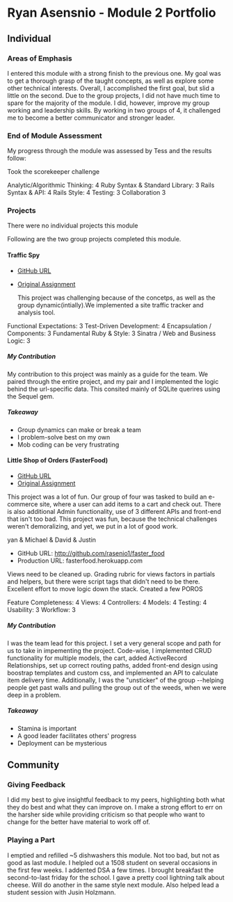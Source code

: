 # Ryan Asensnio - Module 2 Portfolio

## Individual

### Areas of Emphasis

I entered this module with a strong finish to the previous one. My goal was to get a thorough grasp of the taught concepts, as well as explore some other technical interests. Overall, I accomplished the first goal, but slid a little on the second. Due to the group projects, I did not have much time to spare for the majority of the module. I did, however, improve my group working and leadership skills. By working in two groups of 4, it challenged me to become a better communicator and stronger leader.

### End of Module Assessment

My progress through the module was assessed by Tess and the results follow:

Took the scorekeeper challenge

Analytic/Algorithmic Thinking: 4
Ruby Syntax & Standard Library: 3
Rails Syntax & API: 4
Rails Style: 4
Testing: 3
Collaboration 3

### Projects

There were no individual projects this module

Following are the two group projects completed this module.

#### Traffic Spy 

* [GitHub URL](https://github.com/roseak/traffic_spy)
* [Original Assignment](http://tutorials.jumpstartlab.com/projects/traffic_spy.html)

  This project was challenging because of the concetps, as well as the group dynamic(intially).We implemented a site traffic tracker and analysis tool. 

Functional Expectations: 3
Test-Driven Development: 4
Encapsulation / Components: 3
Fundamental Ruby & Style: 3
Sinatra / Web and Business Logic: 3

##### My Contribution

  My contribution to this project was mainly as a guide for the team. We paired through the entire project, and my pair and I implemented the logic behind the url-specific data. This consited mainly of SQLite querires using the Sequel gem.


##### Takeaway
* Group dynamics can make or break a team 
*  I problem-solve best on my own 
*  Mob coding can be very frustrating 
#### Little Shop of Orders (FasterFood)

  * [GitHub URL](https://github.com/rasensio1/faster_food)
  * [Original Assignment](https://github.com/turingschool/curriculum/blob/master/source/projects/little_shop.markdown)

  This project was a lot of fun. Our group of four was tasked to build an e-commerce site, where a user can add items to a cart and check out. There is also additional Admin functionality, use of 3 different APIs and front-end that isn't too bad. This project was fun, because the technical challenges weren't demoralizing, and yet, we put in a lot of good work. 


yan & Michael & David & Justin

* GitHub URL: http://github.com/rasenio1/faster_food
* Production URL: fasterfood.herokuapp.com


 Views need to be cleaned up. Grading rubric for views factors in partials and helpers, but there were script tags that didn't need to be there.
 Excellent effort to move logic down the stack. Created a few POROS

Feature Completeness: 4
Views: 4
Controllers: 4
Models: 4
Testing: 4
Usability: 3
Workflow: 3
##### My Contribution

I was the team lead for this project. I set a very general scope and path for us to take in impementing the project. Code-wise, I implemented CRUD functionality for multiple models, the cart, added ActiveRecord Relationships, set up correct routing paths, added front-end design using boostrap templates and custom css, and implemented an API to calculate item delivery time. Additionally, I was the "unsticker" of the group --helping people get past walls and pulling the group out of the weeds, when we were deep in a problem.

##### Takeaway

  * Stamina is important
  * A good leader facilitates others' progress
  * Deployment can be mysterious 


## Community
### Giving Feedback

  I did my best to give insightful feedback to my peers, highlighting both what they do best and what they can improve on. I make a strong effort to err on the harsher side while providing criticism so that people who want to change for the better have material to work off of.

### Playing a Part

  I emptied and refilled ~5 dishwashers this module. Not too bad, but not as good as last module. I helpled out a 1508 student on several occasions in the first few weeks. 
I addented DSA a few times. I brought breakfast the second-to-last friday for the school. I gave a pretty cool lightning talk about cheese.
 Will do another in the same style next module.  Also helped lead a student session with Jusin Holzmann.
